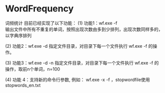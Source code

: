 # WordFrequency
词频统计
目前已经实现了以下功能：
(1)	功能1：wf.exe -f <file>  
    输出文件中所有不重复的单词，按照出现次数由多到少排列，出现次数同样多的，以字典序排列
  
(2)	功能2：wf.exe -d <directory>  指定文件目录，对目录下每一个文件执行  wf.exe -f <file> 的操作。
  
(3)	功能3：wf.exe -d <directory> -n  指定文件目录，对目录下每一个文件执行  wf.exe -f <file> 的操作，取前n个单词，n=100
  
(4)	功能 4：支持新的命令行参数, 例如：   wf.exe -x <stopwordfile>  -f <file> ，stopwordfile使用stopwords_en.txt
